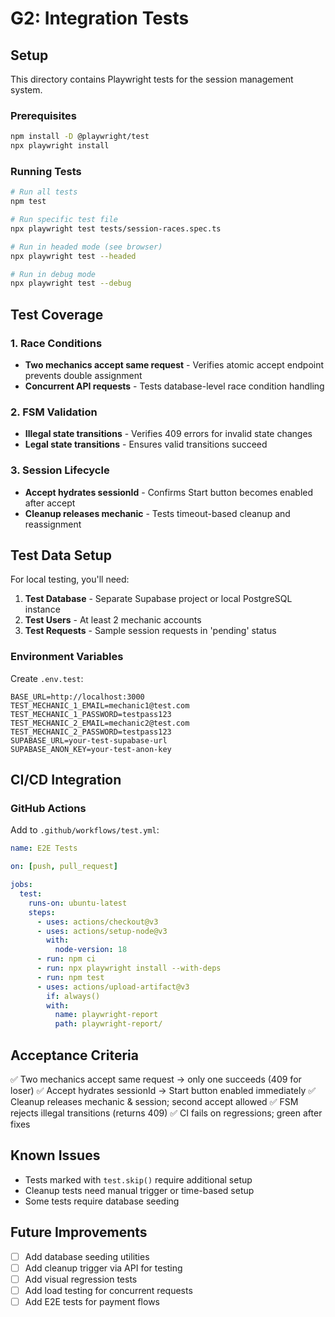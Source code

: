# G2: Integration Tests

## Setup

This directory contains Playwright tests for the session management system.

### Prerequisites

```bash
npm install -D @playwright/test
npx playwright install
```

### Running Tests

```bash
# Run all tests
npm test

# Run specific test file
npx playwright test tests/session-races.spec.ts

# Run in headed mode (see browser)
npx playwright test --headed

# Run in debug mode
npx playwright test --debug
```

## Test Coverage

### 1. Race Conditions
- **Two mechanics accept same request** - Verifies atomic accept endpoint prevents double assignment
- **Concurrent API requests** - Tests database-level race condition handling

### 2. FSM Validation
- **Illegal state transitions** - Verifies 409 errors for invalid state changes
- **Legal state transitions** - Ensures valid transitions succeed

### 3. Session Lifecycle
- **Accept hydrates sessionId** - Confirms Start button becomes enabled after accept
- **Cleanup releases mechanic** - Tests timeout-based cleanup and reassignment

## Test Data Setup

For local testing, you'll need:

1. **Test Database** - Separate Supabase project or local PostgreSQL instance
2. **Test Users** - At least 2 mechanic accounts
3. **Test Requests** - Sample session requests in 'pending' status

### Environment Variables

Create `.env.test`:

```env
BASE_URL=http://localhost:3000
TEST_MECHANIC_1_EMAIL=mechanic1@test.com
TEST_MECHANIC_1_PASSWORD=testpass123
TEST_MECHANIC_2_EMAIL=mechanic2@test.com
TEST_MECHANIC_2_PASSWORD=testpass123
SUPABASE_URL=your-test-supabase-url
SUPABASE_ANON_KEY=your-test-anon-key
```

## CI/CD Integration

### GitHub Actions

Add to `.github/workflows/test.yml`:

```yaml
name: E2E Tests

on: [push, pull_request]

jobs:
  test:
    runs-on: ubuntu-latest
    steps:
      - uses: actions/checkout@v3
      - uses: actions/setup-node@v3
        with:
          node-version: 18
      - run: npm ci
      - run: npx playwright install --with-deps
      - run: npm test
      - uses: actions/upload-artifact@v3
        if: always()
        with:
          name: playwright-report
          path: playwright-report/
```

## Acceptance Criteria

✅ Two mechanics accept same request → only one succeeds (409 for loser)
✅ Accept hydrates sessionId → Start button enabled immediately
✅ Cleanup releases mechanic & session; second accept allowed
✅ FSM rejects illegal transitions (returns 409)
✅ CI fails on regressions; green after fixes

## Known Issues

- Tests marked with `test.skip()` require additional setup
- Cleanup tests need manual trigger or time-based setup
- Some tests require database seeding

## Future Improvements

- [ ] Add database seeding utilities
- [ ] Add cleanup trigger via API for testing
- [ ] Add visual regression tests
- [ ] Add load testing for concurrent requests
- [ ] Add E2E tests for payment flows
